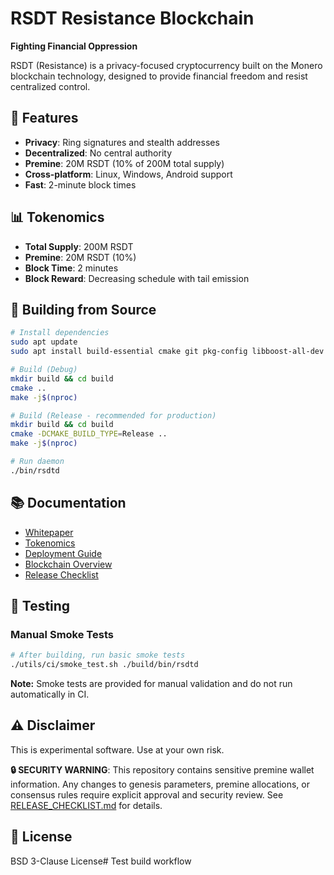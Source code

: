 # RSDT Resistance Blockchain

**Fighting Financial Oppression**

RSDT (Resistance) is a privacy-focused cryptocurrency built on the Monero blockchain technology, designed to provide financial freedom and resist centralized control.

## 🚀 Features

- **Privacy**: Ring signatures and stealth addresses
- **Decentralized**: No central authority
- **Premine**: 20M RSDT (10% of 200M total supply)
- **Cross-platform**: Linux, Windows, Android support
- **Fast**: 2-minute block times

## 📊 Tokenomics

- **Total Supply**: 200M RSDT
- **Premine**: 20M RSDT (10%)
- **Block Time**: 2 minutes
- **Block Reward**: Decreasing schedule with tail emission

## 🔧 Building from Source

```bash
# Install dependencies
sudo apt update
sudo apt install build-essential cmake git pkg-config libboost-all-dev libssl-dev libzmq3-dev libunbound-dev libsodium-dev libunwind8-dev liblzma-dev libreadline6-dev libldns-dev libexpat1-dev libgtest-dev doxygen graphviz

# Build (Debug)
mkdir build && cd build
cmake ..
make -j$(nproc)

# Build (Release - recommended for production)
mkdir build && cd build
cmake -DCMAKE_BUILD_TYPE=Release ..
make -j$(nproc)

# Run daemon
./bin/rsdtd
```

## 📚 Documentation

- [Whitepaper](RESISTANCE_BLOCKCHAIN_WHITEPAPER.pdf)
- [Tokenomics](RSDT_TOKENOMICS_PROFESSIONAL.pdf)  
- [Deployment Guide](RSDT_DEPLOYMENT_BIBLE_UPDATED.pdf)
- [Blockchain Overview](RSDT_BLOCKCHAIN_OVERVIEW.pdf)
- [Release Checklist](RELEASE_CHECKLIST.md)

## 🧪 Testing

### Manual Smoke Tests
```bash
# After building, run basic smoke tests
./utils/ci/smoke_test.sh ./build/bin/rsdtd
```

**Note:** Smoke tests are provided for manual validation and do not run automatically in CI.

## ⚠️ Disclaimer

This is experimental software. Use at your own risk.

**🔒 SECURITY WARNING**: This repository contains sensitive premine wallet information. Any changes to genesis parameters, premine allocations, or consensus rules require explicit approval and security review. See [RELEASE_CHECKLIST.md](RELEASE_CHECKLIST.md) for details.

## 📄 License

BSD 3-Clause License# Test build workflow
